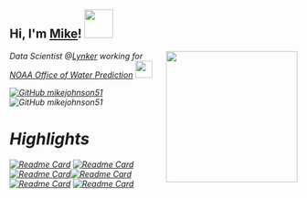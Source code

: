 
<h2> Hi, I'm <a href="http://mikejohnson51.github.io">Mike</a>! <img src="https://media.giphy.com/media/xT9IgAtlzpGaGq6W9W/giphy.gif" width="50"></h2>
<img align='right' src="https://media.giphy.com/media/WUlplcMpOCEmTGBtBW/giphy.gif" width="230">
<p><em>Data Scientist @<a href="https://lynker-intel.com">Lynker</a> working for <a href="https://water.noaa.gov">NOAA Office of Water Prediction</a> <img src="https://media.giphy.com/media/KecanG5Y9XjzYXP0JL/giphy.gif" width="30">

[![GitHub mikejohnson51](https://img.shields.io/github/followers/mikejohnson51?label=follow&style=social)](https://github.com/mikejohnson51) ![GitHub mikejohnson51](https://img.shields.io/github/stars/mikejohnson51?affiliations=OWNER%2CCOLLABORATOR%2CORGANIZATION_MEMBER&style=social)

# Highlights
[![Readme Card](https://github-readme-stats.vercel.app/api/pin/?username=mikejohnson51&repo=climateR&theme=highcontrast)](https://github.com/mikejohnson51/climateR)  [![Readme Card](https://github-readme-stats.vercel.app/api/pin/?username=mikejohnson51&repo=nwmTools&theme=highcontrast)](https://github.com/mikejohnson51/nwmTools)[![Readme Card](https://github-readme-stats.vercel.app/api/pin/?username=mikejohnson51&repo=climateR-catalogs&theme=highcontrast)](https://github.com/mikejohnson51/climateR-catalogs)[![Readme Card](https://github-readme-stats.vercel.app/api/pin/?username=mikejohnson51&repo=zonal&theme=highcontrast)](https://github.com/mikejohnson51/zonal) [![Readme Card](https://github-readme-stats.vercel.app/api/pin/?username=USGS-R&repo=nhdplusTools&theme=highcontrast)](https://github.com/USGS-R/nhdplusTools) [![Readme Card](https://github-readme-stats.vercel.app/api/pin/?username=USGS-R&repo=dataRetrieval&theme=highcontrast)](https://github.com/USGS-R/dataRetrieval)

